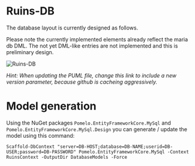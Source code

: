 # Ruins-DB

The database layout is currently designed as follows.

Please note the currently implemented elements already reflect the maria db DML. The not yet DML-like entries are not implemented and this is preliminary design.

![Ruins-DB](http://www.plantuml.com/plantuml/svg/9Ot12SCm303_cI8Te1RqMIZ9AhOa4e4Z6qjArsz2VtVSurRpF3oEEZr4iGPnZ3hlxjtU02D_qoQ-HmdZWKsTrHEs0p1hKtqQ2YioZ10r83wvjWxKy1QJJO7AFr99_Teiv-SrhQnqyGy0.svg)

_Hint: When updating the PUML file, change this link to include a new version parameter, because github is cacheing aggressively._

# Model generation

Using the NuGet packages `Pomelo.EntityFrameworkCore.MySql` and `Pomelo.EntityFrameworkCore.MySql.Design` you can generate / update the model using this command:

```
Scaffold-DbContext "server=DB-HOST;database=DB-NAME;userid=DB-USER;password=DB-PASSWORD" Pomelo.EntityFrameworkCore.MySql -Context RuinsContext -OutputDir DatabaseModels -Force
```